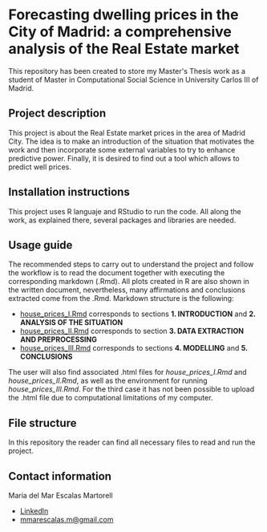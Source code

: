 # Forecasting dwelling prices in the City of Madrid: a comprehensive analysis of the Real Estate market
This repository has been created to store my Master's Thesis work as a student of Master in Computational Social Science in University Carlos III of Madrid.

## Project description
This project is about the Real Estate market prices in the area of Madrid City. The idea is to make an introduction of the situation that motivates the work and then incorporate some external variables to try to enhance predictive power. Finally, it is desired to find out a tool which allows to predict well prices.

## Installation instructions
This project uses R languaje and RStudio to run the code. All along the work, as explained there, several packages and libraries are needed.

## Usage guide
The recommended steps to carry out to understand the project and follow the workflow is to read the document together with executing the corresponding markdown (.Rmd).
All plots created in R are also shown in the written document, nevertheless, many affirmations and conclusions extracted come from the .Rmd.
Markdown structure is the following:

- [house_prices_I.Rmd](house_prices_I.Rmd) corresponds to sections **1. INTRODUCTION** and **2. ANALYSIS OF THE SITUATION**
- [house_prices_II.Rmd](house_prices_II.Rmd) corresponds to section **3. DATA EXTRACTION AND PREPROCESSING**
- [house_prices_III.Rmd](house_prices_III.Rmd) corresponds to sections **4. MODELLING** and **5. CONCLUSIONS**

The user will also find associated .html files for *house_prices_I.Rmd* and *house_prices_II.Rmd*, as well as the environment for running *house_prices_III.Rmd*. For the third case it has not been possible to upload the .html file due to computational limitations of my computer.

## File structure
In this repository the reader can find all necessary files to read and run the project.

## Contact information
Maria del Mar Escalas Martorell

- [LinkedIn](linkedin.com/in/mariadelmar-escalas-martorell)
- [mmarescalas.m@gmail.com](mailto:mmarescalas.m@gmail.com)
